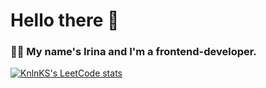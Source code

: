 # Hello there 👋

### 👨‍💻 My name's Irina and I'm a frontend-developer. 

[![KnlnKS's LeetCode stats](https://leetcode-stats-six.vercel.app/api?username=ibdkn&theme=dark)](https://github.com/KnlnKS/leetcode-stats)


